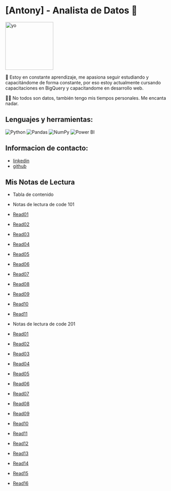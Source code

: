 # [Antony] - Analista de Datos 👋

<img width="149" alt="yo" src="https://github.com/user-attachments/assets/88c33b33-68c0-4d8b-8db4-1c6f055b2ea4">




📖 Estoy en constante aprendizaje, me apasiona seguir estudiando y capacitándome de forma constante, por eso estoy actualmente cursando capacitaciones en BigQuery y capacitandome en desarrollo web.

🏊‍♂️ No todos son datos, también tengo mis tiempos personales. Me encanta nadar.

## Lenguajes y herramientas:
![Python](https://img.shields.io/badge/Python-3776AB?style=for-the-badge&logo=python&logoColor=white)
![Pandas](https://img.shields.io/badge/Pandas-150458?style=for-the-badge&logo=pandas&logoColor=white)
![NumPy](https://img.shields.io/badge/NumPy-013243?style=for-the-badge&logo=numpy&logoColor=white)
![Power BI](https://img.shields.io/badge/Power%20BI-F2C811?style=for-the-badge&logo=powerbi&logoColor=black)

## Informacion de contacto:
- [linkedin](https://www.linkedin.com/in/antony-cayo-melendez-2a1989168/?trk=opento_sprofile_details)
- [github](https://github.com/antony190599)

## Mis Notas de Lectura

- Tabla de contenido

- Notas de lectura de code 101

- [Read01](./101/read01.md)
- [Read02](./101/read02.md)
- [Read03](./101/read03.md)
- [Read04](./101/read04.md)
- [Read05](./101/read05.md)
- [Read06](./101/read06.md)
- [Read07](./101/read07.md)
- [Read08](./101/read08.md)
- [Read09](./101/read09.md)
- [Read10](./101/read10.md)
- [Read11](./101/read11.md)

- Notas de lectura de code 201

- [Read01](./201/read01.md)
- [Read02](./201/read02.md)
- [Read03](./201/read03.md)
- [Read04](./201/read04.md)
- [Read05](./201/read05.md)
- [Read06](./201/read06.md)
- [Read07](./201/read07.md)
- [Read08](./201/read08.md)
- [Read09](./201/read09.md)
- [Read10](./201/read10.md)
- [Read11](./201/read11.md)
- [Read12](./201/read12.md)
- [Read13](./201/read13.md)
- [Read14](./201/read14.md)
- [Read15](./201/read15.md)
- [Read16](./201/read16.md)



